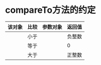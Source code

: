 # compareTo方法的约定
| 该对象 | 比较  | 参数对象 | 返回值 |
| --- | --- | ---- | --- |
|     | 小于  |      | 负整数 |
|     | 等于  |      | 0   |
|     | 大于  |      | 正整数 |


